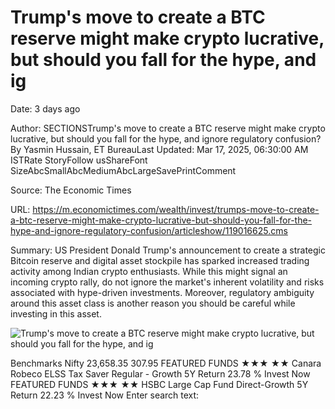 # Trump's move to create a BTC reserve might make crypto lucrative, but should you fall for the hype, and ig

Date: 3 days ago

Author: SECTIONSTrump's move to create a BTC reserve might make crypto lucrative, but should you fall for the hype, and ignore regulatory confusion?By Yasmin Hussain, ET BureauLast Updated: Mar 17, 2025, 06:30:00 AM ISTRate StoryFollow usShareFont SizeAbcSmallAbcMediumAbcLargeSavePrintComment

Source: The Economic Times

URL: https://m.economictimes.com/wealth/invest/trumps-move-to-create-a-btc-reserve-might-make-crypto-lucrative-but-should-you-fall-for-the-hype-and-ignore-regulatory-confusion/articleshow/119016625.cms

Summary: US President Donald Trump's announcement to create a strategic Bitcoin reserve and digital asset stockpile has sparked increased trading activity among Indian crypto enthusiasts. While this might signal an incoming crypto rally, do not ignore the market's inherent volatility and risks associated with hype-driven investments. Moreover, regulatory ambiguity around this asset class is another reason you should be careful while investing in this asset. 

![Trump's move to create a BTC reserve might make crypto lucrative, but should you fall for the hype, and ig](https://img.etimg.com/thumb/msid-119044145,width-1200,height-630,imgsize-159732,overlay-etwealth/articleshow.jpg)

Benchmarks Nifty 23,658.35 307.95 FEATURED FUNDS ★★★ ★★ Canara Robeco ELSS Tax Saver Regular - Growth 5Y Return 23.78 % Invest Now FEATURED FUNDS ★★★ ★★ HSBC Large Cap Fund Direct-Growth 5Y Return 22.23 % Invest Now Enter search text:
